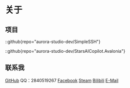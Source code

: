 # 关于

## 项目

::github{repo="aurora-studio-dev/SimpleSSH"}

::github{repo="aurora-studio-dev/StarsAICopilot.Avalonia"}

## 联系我

[GitHub](https://github.com/FranklinCN)
QQ：2840519267
[Facebook](https://www.facebook.com/profile.php?id=100089017057508)
[Steam](https://steamcommunity.com/id/thz1145/)
[Bilibili](https://space.bilibili.com/1910324323)
[E-Mail](mailto:2840519267@qq.com)
